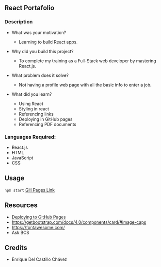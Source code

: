 ## React Portafolio

### Description
- What was your motivation?
  - Learning to build React apps.

- Why did you build this project?  
  - To complete my training as a Full-Stack web developer by mastering React.js.

- What problem does it solve?

  - Not having a profile web page with all the basic info to enter a job.

- What did you learn?
  - Using React
  - Styling in react
  - Referencing links
  - Deploying in GitHub pages
  - Referencing PDF documents

### Languages Required:
- React.js
- HTML
- JavaScript
- CSS

## Usage
`npm start`
[GH Pages Link](https://enrique246.github.io/enrique-portafolio/)

## Resources
- [Deploying to GitHub Pages](https://docs.github.com/en/free-pro-team@latest/github/working-with-github-pages/creating-a-github-pages-site)
- https://getbootstrap.com/docs/4.0/components/card/#image-caps
- https://fontawesome.com/
- Ask BCS

## Credits
- Enrique Del Castillo Chávez
